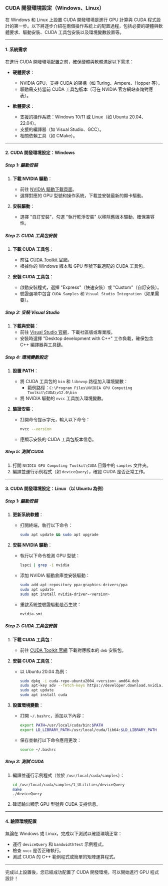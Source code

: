 ### CUDA 開發環境設定（Windows、Linux）  

在 Windows 和 Linux 上設置 CUDA 開發環境是進行 GPU 計算與 CUDA 程式設計的第一步。以下將逐步介紹在兩個操作系統上的配置過程，包括必要的硬體與軟體要求、驅動安裝、CUDA 工具包安裝以及環境變數設置等。

---

#### **1. 系統需求**
在進行 CUDA 開發環境配置之前，確保硬體與軟體滿足以下需求：  

- **硬體要求**：  
  - NVIDIA GPU，支持 CUDA 的架構（如 Turing、Ampere、Hopper 等）。
  - 驅動需支持當前 CUDA 工具包版本（可在 NVIDIA 官方網站查詢對應表）。

- **軟體要求**：  
  - 支援的操作系統：Windows 10/11 或 Linux（如 Ubuntu 20.04、22.04）。
  - 支援的編譯器（如 Visual Studio、GCC）。
  - 相關依賴工具（如 CMake）。

---

#### **2. CUDA 開發環境設定：Windows**  

##### **Step 1: 驅動安裝**
1. **下載 NVIDIA 驅動**：  
   - 前往 [NVIDIA 驅動下載頁面](https://www.nvidia.com/Download/index.aspx)。
   - 選擇對應的 GPU 型號和操作系統，下載並安裝最新的顯卡驅動。  

2. **安裝驅動**：  
   - 選擇 "自訂安裝"，勾選 "執行乾淨安裝" 以移除舊版本驅動，確保兼容性。  

##### **Step 2: CUDA 工具包安裝**
1. **下載 CUDA 工具包**：  
   - 前往 [CUDA Toolkit 官網](https://developer.nvidia.com/cuda-toolkit)。  
   - 根據你的 Windows 版本和 GPU 型號下載適配的 CUDA 工具包。  

2. **安裝 CUDA 工具包**：  
   - 啟動安裝程式，選擇 "Express"（快速安裝）或 "Custom"（自訂安裝）。  
   - 驗證選項中包含 `CUDA Samples` 和 `Visual Studio Integration`（如果需要）。  

##### **Step 3: 安裝 Visual Studio**  
1. **下載與安裝**：  
   - 前往 [Visual Studio 官網](https://visualstudio.microsoft.com/)，下載社區版或專業版。  
   - 安裝時選擇 "Desktop development with C++" 工作負載，確保包含 C++ 編譯器與工具鏈。

##### **Step 4: 環境變數設定**  
1. **設置 PATH**：  
   - 將 CUDA 工具包的 `bin` 和 `libnvvp` 路徑加入環境變數：  
     - 範例路徑：`C:\Program Files\NVIDIA GPU Computing Toolkit\CUDA\v12.0\bin`  
   - 將 NVIDIA 驅動的 `nvcc` 工具加入環境變數。  

2. **驗證安裝**：  
   - 打開命令提示字元，輸入以下命令：  
     ```bash
     nvcc --version
     ```
   - 應顯示安裝的 CUDA 工具包版本信息。  

##### **Step 5: 測試 CUDA**
1. 打開 `NVIDIA GPU Computing Toolkit\CUDA` 目錄中的 `samples` 文件夾。
2. 編譯並運行示例程式（如 `deviceQuery`），確認 CUDA 是否正常工作。

---

#### **3. CUDA 開發環境設定：Linux（以 Ubuntu 為例）**

##### **Step 1: 驅動安裝**
1. **更新系統軟體**：  
   - 打開終端，執行以下命令：  
     ```bash
     sudo apt update && sudo apt upgrade
     ```

2. **安裝 NVIDIA 驅動**：  
   - 執行以下命令檢測 GPU 型號：  
     ```bash
     lspci | grep -i nvidia
     ```  
   - 添加 NVIDIA 驅動倉庫並安裝驅動：  
     ```bash
     sudo add-apt-repository ppa:graphics-drivers/ppa
     sudo apt update
     sudo apt install nvidia-driver-<version>
     ```
   - 重啟系統並驗證驅動是否生效：  
     ```bash
     nvidia-smi
     ```

##### **Step 2: CUDA 工具包安裝**
1. **下載 CUDA 工具包**：  
   - 前往 [CUDA Toolkit 官網](https://developer.nvidia.com/cuda-toolkit) 下載對應版本的 `deb` 安裝包。  

2. **安裝 CUDA 工具包**：  
   - 以 Ubuntu 20.04 為例：  
     ```bash
     sudo dpkg -i cuda-repo-ubuntu2004_<version>_amd64.deb
     sudo apt-key adv --fetch-keys https://developer.download.nvidia.com/compute/cuda/repos/ubuntu2004/x86_64/7fa2af80.pub
     sudo apt update
     sudo apt install cuda
     ```

3. **設置環境變數**：  
   - 打開 `~/.bashrc`，添加以下內容：  
     ```bash
     export PATH=/usr/local/cuda/bin:$PATH
     export LD_LIBRARY_PATH=/usr/local/cuda/lib64:$LD_LIBRARY_PATH
     ```
   - 保存並執行以下命令應用更改：  
     ```bash
     source ~/.bashrc
     ```

##### **Step 3: 測試 CUDA**
1. 編譯並運行示例程式（位於 `/usr/local/cuda/samples`）：  
   ```bash
   cd /usr/local/cuda/samples/1_Utilities/deviceQuery
   make
   ./deviceQuery
   ```
2. 確認輸出顯示 GPU 型號與 CUDA 支持信息。

---

#### **4. 驗證環境配置**
無論在 Windows 或 Linux，完成以下測試以確認環境正常：  
- 運行 `deviceQuery` 和 `bandwidthTest` 示例程式。  
- 檢查 `nvcc` 是否正確執行。  
- 測試 CUDA 的 C++ 範例程式或簡單的矩陣運算程式。

---

完成以上設置後，您已經成功配置了 CUDA 開發環境，可以開始進行 GPU 程式設計！